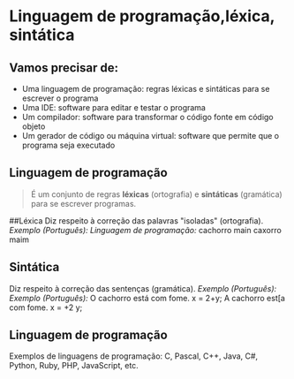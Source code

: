 # Linguagem de programação,léxica, sintática
## Vamos precisar de:
* Uma linguagem de programação: regras léxicas e sintáticas para se
escrever o programa 
* Uma IDE: software para editar e testar o programa
* Um compilador: software para transformar o código fonte em código
objeto
* Um gerador de código ou máquina virtual: software que permite que
o programa seja executado

## Linguagem de programação
> É um conjunto de regras **léxicas** (ortografia) e **sintáticas** (gramática)
para se escrever programas.

##Léxica
Diz respeito à correção das palavras "isoladas" (ortografia).
*Exemplo (Português):*  *Linguagem de programação:*
cachorro                main
caxorro                 maim

## Sintática
Diz respeito à correção das sentenças (gramática).
*Exemplo (Português):*   *Exemplo (Português):* 
O cachorro está com fome.  x = 2+y;
A cachorro est[a com fome.  x = +2 y;

## Linguagem de programação
Exemplos de linguagens de programação:
C, Pascal, C++, Java, C#, Python, Ruby, PHP, JavaScript, etc.
